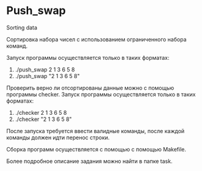 # Push_swap
Sorting data

Сортировка набора чисел с использованием ограниченного набора команд.

Запуск программы осуществляется только в таких форматах:
 1) ./push_swap 2 1 3 6 5 8
 2) ./push_swap "2 1 3 6 5 8"

Проверить верно ли отсортированы данные можно с помощью программы checker.
Запуск программы осуществляется только в таких форматах:
  1) ./checker 2 1 3 6 5 8
  2) ./checker "2 1 3 6 5 8"

  После запуска требуется ввести валидные команды, после каждой команды должен идти перенос строки.
  
Сборка программ осуществляется с помощью с помощью Makefile.

Более подробное описание задания можно найти в папке task.

